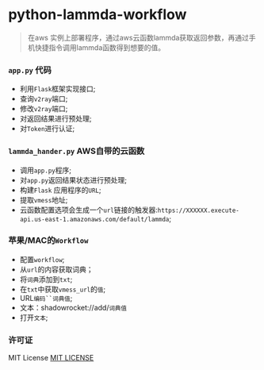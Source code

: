 # python-lammda-workflow
> 在aws 实例上部署程序，通过aws云函数lammda获取返回参数，再通过手机快捷指令调用lammda函数得到想要的值。

### `app.py` 代码

+ 利用`Flask`框架实现接口;
+ 查询`v2ray`端口;
+ 修改`v2ray`端口;
+ 对返回结果进行预处理;
+ 对`Token`进行认证;


### `lammda_hander.py` AWS自带的云函数

+ 调用`app.py`程序;
+ 对`app.py`返回结果状态进行预处理;
+ 构建`Flask` 应用程序的`URL`;
+ 提取`vmess`地址;
+ 云函数配置选项会生成一个`url`链接的触发器:`https://XXXXXX.execute-api.us-east-1.amazonaws.com/default/lammda`;

### 苹果/MAC的`Workflow`
+ 配置`workflow`;
+ 从`url`的内容获取词典；
+ 将`词典`添加到`txt`;
+ 在`txt`中获取`vmess_url`的`值`;
+ URL`编码``词典值`;
+ 文本：shadowrocket://add/`词典值`
+ 打开`文本`;

### 许可证

MIT License [MIT LICENSE](https://github.com/cloudcg/python-lammda-workflow/blob/master/LICENSE)
